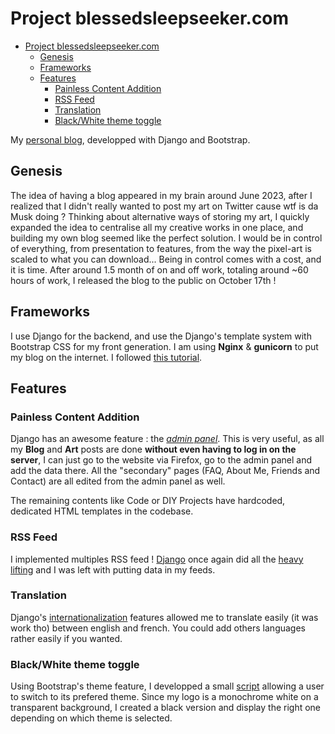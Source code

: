 # Project blessedsleepseeker.com

- [Project blessedsleepseeker.com](#project-blessedsleepseekercom)
  - [Genesis](#genesis)
  - [Frameworks](#frameworks)
  - [Features](#features)
    - [Painless Content Addition](#painless-content-addition)
    - [RSS Feed](#rss-feed)
    - [Translation](#translation)
    - [Black/White theme toggle](#blackwhite-theme-toggle)

My [personal blog](https://www.blessedsleepseeker.com/), developped with Django and Bootstrap.

## Genesis

The idea of having a blog appeared in my brain around June 2023, after I realized that I didn't really wanted to post my art on Twitter cause wtf is da Musk doing ? Thinking about alternative ways of storing my art, I quickly expanded the idea to centralise all my creative works in one place, and building my own blog seemed like the perfect solution. I would be in control of everything, from presentation to features, from the way the pixel-art is scaled to what you can download... Being in control comes with a cost, and it is time. After around 1.5 month of on and off work, totaling around ~60 hours of work, I released the blog to the public on October 17th !

## Frameworks

I use Django for the backend, and use the Django's template system with Bootstrap CSS for my front generation. I am using **Nginx** & **gunicorn** to put my blog on the internet. I followed [this tutorial](https://www.digitalocean.com/community/tutorials/how-to-set-up-django-with-postgres-nginx-and-gunicorn-on-ubuntu-20-04).

## Features

### Painless Content Addition

Django has an awesome feature : the [*admin panel*](https://docs.djangoproject.com/en/5.0/ref/contrib/admin/). This is very useful, as all my **Blog** and **Art** posts are done **without even having to log in on the server**, I can just go to the website via Firefox, go to the admin panel and add the data there. All the "secondary" pages (FAQ, About Me, Friends and Contact) are all edited from the admin panel as well.

The remaining contents like Code or DIY Projects have hardcoded, dedicated HTML templates in the codebase.

### RSS Feed

I implemented multiples RSS feed ! [Django](https://docs.djangoproject.com/en/5.0/ref/contrib/syndication/) once again did all the [heavy lifting](blessedsleepseeker_com/rss/feeds.py) and I was left with putting data in my feeds.

### Translation

Django's [internationalization](https://docs.djangoproject.com/en/5.0/topics/i18n/translation/) features allowed me to translate easily (it was work tho) between english and french. You could add others languages rather easily if you wanted.

### Black/White theme toggle

Using Bootstrap's theme feature, I developped a small [script](blessedsleepseeker_com/templates/static/theme_switcher.js) allowing a user to switch to its prefered theme. Since my logo is a monochrome white on a transparent background, I created a black version and display the right one depending on which theme is selected.
